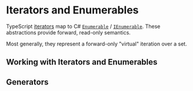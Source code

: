 # Iterators and Enumerables

TypeScript [iterators](https://developer.mozilla.org/en-US/docs/Web/JavaScript/Reference/Global_Objects/Iterator) map to C# [`Enumerable`](https://learn.microsoft.com/en-us/dotnet/api/system.linq.enumerable?view=net-9.0) / [`IEnumerable`](https://learn.microsoft.com/en-us/dotnet/api/system.collections.ienumerable?view=net-9.0).  These abstractions provide forward, read-only semantics.

Most generally, they represent a forward-only "virtual" iteration over a set.

## Working with Iterators and Enumerables

<CodeSplitter>
  <template #left>

```ts
let nameToAge = new Map([
  ["Anne", 12],
  ["Bert", 23],
  ["Carl", 43],
]);

// Enumerate
for (const entry of nameToAge.values()) {
    console.log(entry) // 12, 23, 43
}

// Convert to array
let ages = Array.from(nameToAge.values());
```

  </template>
  <template #right>

```csharp
var nameToAge = new OrderedDictionary<string, int> {
  ["Anne"] = 12,
  ["Bert"] = 23,
  ["Carl"] = 43,
};

// Enumerate
foreach (var entry of nameToAge.Values) {
  console.log(entry) // 12, 23, 43
}

// Convert to List<T> (T is inferred automatically)
var ages = nameToAge.Values.ToList();
```

  </template>
</CodeSplitter>

## Generators
